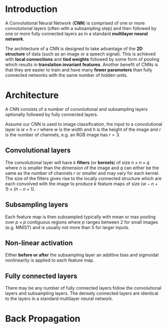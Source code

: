 # Introduction

A Convolutional Neural Network (**CNN**) is comprised of one or more convolutional layers (often with a subsampling step) and then followed by one or more fully connected layers as in a standard **multilayer neural network**. 

The architecture of a CNN is designed to take advantage of the **2D structure** of data  (such as an image or a speech signal). This is achieved with **local connections** and **tied weights** followed by some form of pooling which results in **translation invariant features**. Another benefit of CNNs is that they are easier to train and have many **fewer parameters** than fully connected networks with the same number of hidden units.

# Architecture

A CNN consists of a number of convolutional and subsampling layers optionally followed by fully connected layers. 

Assume our CNN is used to image classification, the input to a convolutional layer is $w \times h \times r$ where $w$ is the width and $h$ is the height of the image and $r$ is the number of channels, e.g. an RGB image has $r=3$. 

## Convolutional layers

The convolutional layer will have $k$ **filters** (or **kernels**) of size $n \times n \times q$ where $n$ is smaller than the dimension of the image and $q$ can either be the same as the number of channels $r$ or smaller and may vary for each kernel. The size of the filters gives rise to the locally connected structure which are each convolved with the image to produce $k$ feature maps of size $(w-n+1) \times (h-n+1)$. 

## Subsampling layers

Each feature map is then subsampled typically with mean or max pooling over $p \times p$ contiguous regions where $p$ ranges between 2 for small images (e.g. MNIST) and is usually not more than 5 for larger inputs.

## Non-linear activation

Either **before or after** the subsampling layer an additive bias and sigmoidal nonlinearity is applied to each feature map.

## Fully connected layers

There may be any number of fully connected layers follow the convolutional layers and subsampling layers. The densely connected layers are identical to the layers in a standard multilayer neural network.

# Back Propagation

